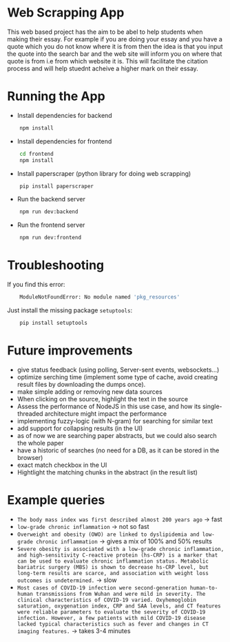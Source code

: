 # Web Scrapping App
This web based project has the aim to be abel to help students when making their essay.
For example if you are doing your essay and you have a quote which you do not know where it is from then the idea is that you input the quote into the search bar and the web site will inform you on where that quote is from i.e from which website it is. This will facilitate the citation process and will help stuednt acheive a higher mark on their essay.

# Running the App

- Install dependencies for backend

```bash
    npm install
```

- Install dependencies for frontend

```bash
    cd frontend
    npm install
```

- Install paperscraper (python library for doing web scrapping)

```bash
    pip install paperscraper
```

- Run the backend server

```bash
    npm run dev:backend
```

- Run the frontend server

```bash
    npm run dev:frontend
```

# Troubleshooting

If you find this error:

```bash
    ModuleNotFoundError: No module named 'pkg_resources'
```

Just install the missing package `setuptools`:

```bash
    pip install setuptools
```

# Future improvements

- give status feedback (using polling, Server-sent events, websockets...)
- optimize serching time (implement some type of cache, avoid creating result files by downloading the dumps once).
- make simple adding or removing new data sources
- When clicking on the source, highlight the text in the source
- Assess the performance of NodeJS in this use case, and how its single-threaded architecture might impact the performance
- implementing fuzzy-logic (with N-gram) for searching for similar text
- add support for collapsing results (in the UI)
- as of now we are searching paper abstracts, but we could also search the whole paper
- have a historic of searches (no need for a DB, as it can be stored in the browser)
- exact match checkbox in the UI
- Hightlight the matching chunks in the abstract (in the result list)


# Example queries
- `The body mass index was first described almost 200 years ago` -> fast
- `low-grade chronic inflammation` -> not so fast
- `Overweight and obesity (OWO) are linked to dyslipidemia and low-grade chronic inflammation` -> gives a mix of 100% and 50% results
- `Severe obesity is associated with a low-grade chronic inflammation, and high-sensitivity C-reactive protein (hs-CRP) is a marker that can be used to evaluate chronic inflammation status. Metabolic bariatric surgery (MBS) is shown to decrease hs-CRP level, but long-term results are scarce, and association with weight loss outcomes is undetermined.` -> slow
- `Most cases of COVID-19 infection were second-generation human-to-human transmissions from Wuhan and were mild in severity. The clinical characteristics of COVID-19 varied. Oxyhemoglobin saturation, oxygenation index, CRP and SAA levels, and CT features were reliable parameters to evaluate the severity of COVID-19 infection. However, a few patients with mild COVID-19 disease lacked typical characteristics such as fever and changes in CT imaging features.` -> takes 3-4 minutes
